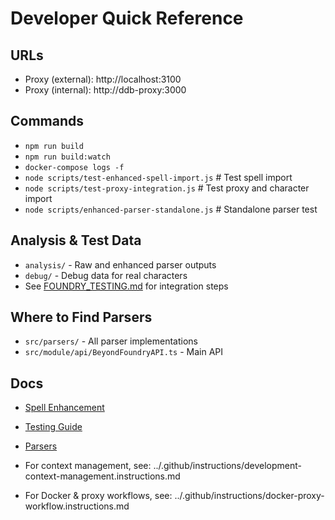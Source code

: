 # Developer Quick Reference

## URLs
- Proxy (external): http://localhost:3100
- Proxy (internal): http://ddb-proxy:3000

## Commands
- `npm run build`
- `npm run build:watch`
- `docker-compose logs -f`
- `node scripts/test-enhanced-spell-import.js`  # Test spell import
- `node scripts/test-proxy-integration.js`      # Test proxy and character import
- `node scripts/enhanced-parser-standalone.js`  # Standalone parser test

## Analysis & Test Data
- `analysis/` - Raw and enhanced parser outputs
- `debug/` - Debug data for real characters
- See [FOUNDRY_TESTING.md](FOUNDRY_TESTING.md) for integration steps

## Where to Find Parsers
- `src/parsers/` - All parser implementations
- `src/module/api/BeyondFoundryAPI.ts` - Main API

## Docs
- [Spell Enhancement](SPELL_ENHANCEMENT_COMPLETE.md)
- [Testing Guide](FOUNDRY_TESTING.md)
- [Parsers](parsers.md)

- For context management, see: ../.github/instructions/development-context-management.instructions.md
- For Docker & proxy workflows, see: ../.github/instructions/docker-proxy-workflow.instructions.md
